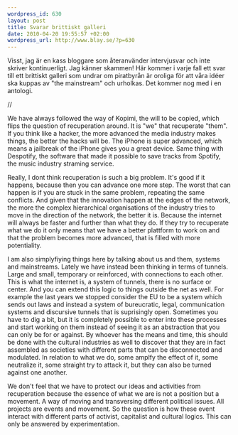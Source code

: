 ```yaml
--- 
wordpress_id: 630
layout: post
title: Svarar brittiskt galleri
date: 2010-04-20 19:55:57 +02:00
wordpress_url: http://www.blay.se/?p=630
---
```

<p style="clear: both">Visst, jag är en kass bloggare som återanvänder intervjusvar och inte skriver kontinuerligt. Jag känner skammen! Här kommer i varje fall ett svar till ett brittiskt galleri som undrar om piratbyrån är oroliga för att våra idéer ska kuppas av "the mainstream" och urholkas. Det kommer nog med i en antologi.</p>

<p style="clear: both">//</p>

<p style="clear: both">We have always followed the way of Kopimi, the will to be copied, which flips the question of recuperation around. It is "we" that recuperate "them". If you think like a hacker, the more advanced the media industry makes things, the better the hacks will be. The iPhone is super advanced, which means a jailbreak of the iPhone gives you a great device. Same thing with Despotify, the software that made it possible to save tracks from Spotify, the music industry straming service.</p>

<p style="clear: both">Really, I dont think recuperation is such a big problem. It's good if it happens, because then you can advance one more step. The worst that can happen is if you are stuck in the same problem, repeating the same conflicts. And given that the innovation happen at the edges of the network, the more the complex hierarchical organisations of the industry tries to move in the direction of the network, the better it is. Because the internet will always be faster and further than what they do. If they try to recuperate what we do it only means that we have a better plattform to work on and that the problem becomes more advanced, that is filled with more potentiality.</p>

<p style="clear: both">I am also simplyfiying things here by talking about us and them, systems and mainstreams. Lately we have instead been thinking in terms of tunnels. Large and small, temporary or reinforced, with connections to each other. This is what the internet is, a system of tunnels, there is no surface or center. And you can extend this logic to things outside the net as well. For example the last years we stopped consider the EU to be a system which sends out laws and instead a system of bureucratic, legal, communication systems and discursive tunnels that is suprisingly open. Sometimes you have to dig a bit, but it is completely possible to enter into these processes and start working on them instead of seeing it as an abstraction that you can only be for or against. By whoever has the means and time, this should be done with the cultural industries as well to discover that they are in fact assembled as societies with different parts that can be disconnected and modulated. In relation to what we do, some amplfy the effect of it, some neutralize it, some straight try to attack it, but they can also be turned against one another.</p>

<p style="clear: both">We don't feel that we have to protect our ideas and activities from recuperation because the essence of what we are is not a position but a movement. A way of moving and transversing different political issues. All projects are events and movement. So the question is how these event interact with different parts of activist, capitalist and cultural logics. This can only be answered by experimentation.</p>

<br class='final-break' style='clear: both' />
